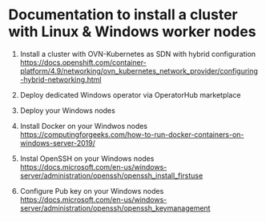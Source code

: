 # Documentation to install a cluster with Linux & Windows worker nodes

1. Install a cluster with OVN-Kubernetes as SDN with hybrid configuration  
https://docs.openshift.com/container-platform/4.9/networking/ovn_kubernetes_network_provider/configuring-hybrid-networking.html  

2. Deploy dedicated Windows operator via OperatorHub marketplace

3. Deploy your Windows nodes

4. Install Docker on your Windwos nodes  
https://computingforgeeks.com/how-to-run-docker-containers-on-windows-server-2019/

5. Instal OpenSSH on your Windows nodes  
https://docs.microsoft.com/en-us/windows-server/administration/openssh/openssh_install_firstuse

6. Configure Pub key on your Windows nodes  
https://docs.microsoft.com/en-us/windows-server/administration/openssh/openssh_keymanagement
